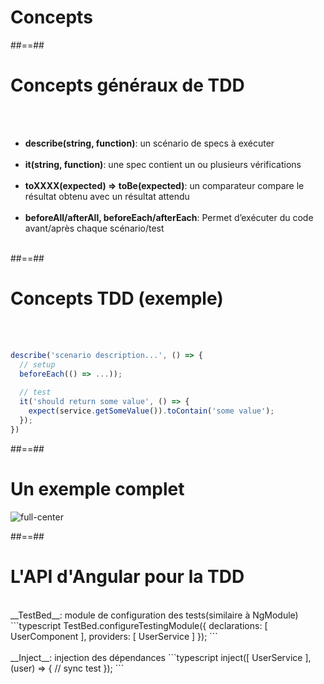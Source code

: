 <!-- .slide: class="sfeir-bg-white-5" -->
# Concepts

##==##

<!-- .slide: class="sfeir-basic-slide" -->
# Concepts généraux de TDD
<br><br>
- __describe(string, function)__: un scénario de specs à exécuter<br><br>
- __it(string, function)__: une spec contient un ou plusieurs vérifications<br><br>
- __toXXXX(expected) ⇒ toBe(expected)__: un comparateur compare le résultat obtenu avec un résultat attendu<br><br>
- __beforeAll/afterAll, beforeEach/afterEach__: Permet d’exécuter du code avant/après chaque scénario/test<br><br>

##==##

<!-- .slide: class="sfeir-basic-slide with-code" -->
# Concepts TDD (exemple)
<br><br>
```typescript
describe('scenario description...', () => {
  // setup
  beforeEach(() => ...));
  
  // test
  it('should return some value', () => {
    expect(service.getSomeValue()).toContain('some value');
  });
})
```
<!-- .element: class="big-code" -->

##==##

<!-- .slide: class="sfeir-basic-slide" -->
# Un exemple complet
<div class="full-size">
    <img alt="full-center" src="assets/images/school/unit-tests/exemple_concepts.png" />
</div>

##==##

<!-- .slide: class="sfeir-basic-slide with-code" -->
# L'API d'Angular pour la TDD
<br>
__TestBed__: module de configuration des tests(similaire à NgModule)
```typescript
TestBed.configureTestingModule({
    declarations: [ UserComponent ],
    providers: [ UserService ]
});
```
<!-- .element: class="big-code" -->
<br><br>
__Inject__: injection des dépendances
```typescript
inject([ UserService ], (user) => { 
    // sync test
});
```
<!-- .element: class="big-code" -->
